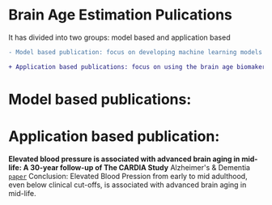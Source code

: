 # Brain Age Estimation Pulications 
It has divided into two groups: model based and application based

```diff
- Model based publication: focus on developing machine learning models for brain age estimation

+ Application based publications: focus on using the brain age biomaker in clinical application
```

# Model based publications:

# Application based publication:

**Elevated blood pressure is associated with advanced brain aging in mid-life: A 30-year follow-up of The CARDIA Study**
Alzheimer's & Dementia [`paper`](https://alz-journals.onlinelibrary.wiley.com/doi/abs/10.1002/alz.12725)
Conclusion: Elevated Blood Pression from early to mid adulthood, even below clinical cut-offs, is associated with advanced brain aging in mid-life.
